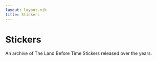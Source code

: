 ```yaml
---
layout: layout.njk
title: Stickers
---
```


# Stickers

An archive of The Land Before Time Stickers released over the years.

